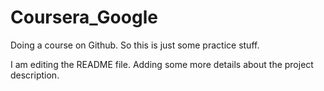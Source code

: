 # Coursera_Google
Doing a course on Github. So this is just some practice stuff.

I am editing the README file. Adding some more details about the project description.
